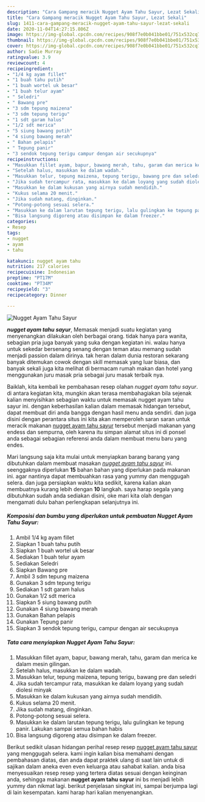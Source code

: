 ```yaml
---
description: "Cara Gampang meracik Nugget Ayam Tahu Sayur, Lezat Sekali"
title: "Cara Gampang meracik Nugget Ayam Tahu Sayur, Lezat Sekali"
slug: 1411-cara-gampang-meracik-nugget-ayam-tahu-sayur-lezat-sekali
date: 2020-11-04T14:27:15.806Z
image: https://img-global.cpcdn.com/recipes/908f7e0b041bbe01/751x532cq70/nugget-ayam-tahu-sayur-foto-resep-utama.jpg
thumbnail: https://img-global.cpcdn.com/recipes/908f7e0b041bbe01/751x532cq70/nugget-ayam-tahu-sayur-foto-resep-utama.jpg
cover: https://img-global.cpcdn.com/recipes/908f7e0b041bbe01/751x532cq70/nugget-ayam-tahu-sayur-foto-resep-utama.jpg
author: Sadie Murray
ratingvalue: 3.9
reviewcount: 4
recipeingredient:
- "1/4 kg ayam fillet"
- "1 buah tahu putih"
- "1 buah wortel uk besar"
- "1 buah telur ayam"
- " Seledri"
- " Bawang pre"
- "3 sdm tepung maizena"
- "3 sdm tepung terigu"
- "1 sdt garam halus"
- "1/2 sdt merica"
- "5 siung bawang putih"
- "4 siung bawang merah"
- " Bahan pelapis"
- " Tepung panir"
- "3 sendok tepung terigu campur dengan air secukupnya"
recipeinstructions:
- "Masukkan fillet ayam, bapur, bawang merah, tahu, garam dan merica ke dalam mesin gilingan."
- "Setelah halus, masukkan ke dalam wadah."
- "Masukkan telur, tepung maizena, tepung terigu, bawang pre dan seledri"
- "Jika sudah tercampur rata, masukkan ke dalam loyang yang sudah diolesi minyak"
- "Masukkan ke dalam kukusan yang airnya sudah mendidih."
- "Kukus selama 20 menit."
- "Jika sudah matang, dinginkan."
- "Potong-potong sesuai selera."
- "Masukkan ke dalam larutan tepung terigu, lalu gulingkan ke tepung panir. Lakukan sampai semua bahan habis"
- "Bisa langsung digoreng atau disimpan ke dalam freezer."
categories:
- Resep
tags:
- nugget
- ayam
- tahu

katakunci: nugget ayam tahu 
nutrition: 217 calories
recipecuisine: Indonesian
preptime: "PT17M"
cooktime: "PT34M"
recipeyield: "3"
recipecategory: Dinner

---
```



![Nugget Ayam Tahu Sayur](https://img-global.cpcdn.com/recipes/908f7e0b041bbe01/751x532cq70/nugget-ayam-tahu-sayur-foto-resep-utama.jpg)

<b><i>nugget ayam tahu sayur</i></b>, Memasak menjadi suatu kegiatan yang menyenangkan dilakukan oleh berbagai orang. tidak hanya para wanita, sebagian pria juga banyak yang suka dengan kegiatan ini. walau hanya untuk sekedar bersenang senang dengan teman atau memang sudah menjadi passion dalam dirinya. tak heran dalam dunia restoran sekarang banyak ditemukan cowok dengan skill memasak yang luar biasa, dan banyak sekali juga kita melihat di bermacam rumah makan dan hotel yang menggunakan juru masak pria sebagai juru masak terbaik nya.



Baiklah, kita kembali ke pembahasan resep olahan <i>nugget ayam tahu sayur</i>. di antara kegiatan kita, mungkin akan terasa membahagiakan bila sejenak kalian menyisihkan sebagian waktu untuk memasak nugget ayam tahu sayur ini. dengan keberhasilan kalian dalam memasak hidangan tersebut, dapat membuat diri anda bangga dengan hasil menu anda sendiri. dan juga disini dengan perantara situs ini kita akan memperoleh saran saran untuk meracik makanan <u>nugget ayam tahu sayur</u> tersebut menjadi makanan yang endess dan sempurna, oleh karena itu simpan alamat situs ini di ponsel anda sebagai sebagian referensi anda dalam membuat menu baru yang endes.


Mari langsung saja kita mulai untuk menyiapkan barang barang yang dibutuhkan dalam membuat masakan <u><i>nugget ayam tahu sayur</i></u> ini. seenggaknya diperlukan <b>15</b> bahan bahan yang diperlukan pada makanan ini. agar nantinya dapat membuahkan rasa yang yummy dan menggugah selera. dan juga persiapkan waktu kita sedikit, karena kalian akan membuatnya kurang lebih dengan <b>10</b> langkah. saya harap segala yang dibutuhkan sudah anda sediakan disini, oke mari kita olah dengan mengamati dulu bahan perlengkapan selanjutnya ini.

<!--inarticleads1-->

##### Komposisi dan bumbu yang diperlukan untuk pembuatan Nugget Ayam Tahu Sayur:

1. Ambil 1/4 kg ayam fillet
1. Siapkan 1 buah tahu putih
1. Siapkan 1 buah wortel uk besar
1. Sediakan 1 buah telur ayam
1. Sediakan  Seledri
1. Siapkan  Bawang pre
1. Ambil 3 sdm tepung maizena
1. Gunakan 3 sdm tepung terigu
1. Sediakan 1 sdt garam halus
1. Gunakan 1/2 sdt merica
1. Siapkan 5 siung bawang putih
1. Gunakan 4 siung bawang merah
1. Gunakan  Bahan pelapis
1. Gunakan  Tepung panir
1. Siapkan 3 sendok tepung terigu, campur dengan air secukupnya




<!--inarticleads2-->

##### Tata cara menyiapkan Nugget Ayam Tahu Sayur:

1. Masukkan fillet ayam, bapur, bawang merah, tahu, garam dan merica ke dalam mesin gilingan.
1. Setelah halus, masukkan ke dalam wadah.
1. Masukkan telur, tepung maizena, tepung terigu, bawang pre dan seledri
1. Jika sudah tercampur rata, masukkan ke dalam loyang yang sudah diolesi minyak
1. Masukkan ke dalam kukusan yang airnya sudah mendidih.
1. Kukus selama 20 menit.
1. Jika sudah matang, dinginkan.
1. Potong-potong sesuai selera.
1. Masukkan ke dalam larutan tepung terigu, lalu gulingkan ke tepung panir. Lakukan sampai semua bahan habis
1. Bisa langsung digoreng atau disimpan ke dalam freezer.




Berikut sedikit ulasan hidangan perihal resep resep <u>nugget ayam tahu sayur</u> yang menggugah selera. kami ingin kalian bisa memahami dengan pembahasan diatas, dan anda dapat praktek ulang di saat lain untuk di sajikan dalam aneka even even keluarga atau sahabat kalian. anda bisa menyesuaikan resep resep yang tertera diatas sesuai dengan keinginan anda, sehingga makanan <b>nugget ayam tahu sayur</b> ini bs menjadi lebih yummy dan nikmat lagi. berikut penjelasan singkat ini, sampai berjumpa lagi di lain kesempatan. kami harap hari kalian menyenangkan.
